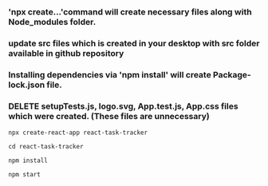 
### 'npx create...'command will create necessary files along with Node_modules folder. 

### update src files which is created in your desktop with src folder available in github repository

### Installing dependencies via 'npm install' will create Package-lock.json file.

### DELETE setupTests.js, logo.svg, App.test.js, App.css files which were created. (These files are unnecessary)



```
npx create-react-app react-task-tracker
```

```
cd react-task-tracker
```

```
npm install
```

```
npm start
```





